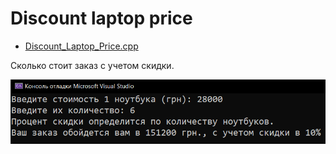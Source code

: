 # Discount laptop price
* [Discount_Laptop_Price.cpp](Discount_Laptop_Price.cpp)
<p>Сколько стоит заказ с учетом скидки.</p>
<img src="/images/Discount_Laptop_Price.png">
